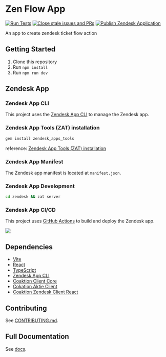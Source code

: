 # Zen Flow App

[![Run Tests](https://github.com/Coaktion/zen-flow-app/actions/workflows/test.yml/badge.svg)](https://github.com/Coaktion/zen-flow-app/actions/workflows/test.yml)
[![Close stale issues and PRs](https://github.com/Coaktion/zen-flow-app/actions/workflows/stale.yml/badge.svg)](https://github.com/Coaktion/zen-flow-app/actions/workflows/stale.yml)
[![Publish Zendesk Application](https://github.com/Coaktion/zen-flow-app/actions/workflows/publish.yml/badge.svg)](https://github.com/Coaktion/zen-flow-app/actions/workflows/publish.yml)

An app to create zendesk ticket flow action

## Getting Started

1. Clone this repository
2. Run `npm install`
3. Run `npm run dev`

## Zendesk App

### Zendesk App CLI

This project uses the [Zendesk App CLI](https://developer.zendesk.com/apps/docs/developer-guide/zat) to manage the Zendesk app.

### Zendesk App Tools (ZAT) installation

```bash
gem install zendesk_apps_tools
```

reference: [Zendesk App Tools (ZAT) installation](https://developer.zendesk.com/documentation/apps/zendesk-app-tools-zat/installing-and-using-zat/)

### Zendesk App Manifest

The Zendesk app manifest is located at `manifest.json`.

### Zendesk App Development

```bash
cd zendesk && zat server
```

### Zendesk App CI/CD

This project uses [GitHub Actions](https://github.com/Coaktion/zen-flow-app/actions/workflows/publish.yml) to build and deploy the Zendesk app.

[![](https://drive.google.com/thumbnail?authuser=0&sz=w1280&id=18rw2LxsGsMugZDadKTgwxic7cyt9qCkT)](https://drive.google.com/file/d/18rw2LxsGsMugZDadKTgwxic7cyt9qCkT)

## Dependencies

- [Vite](https://vitejs.dev/)
- [React](https://reactjs.org/)
- [TypeScript](https://www.typescriptlang.org/)
- [Zendesk App CLI](https://developer.zendesk.com/apps/docs/developer-guide/zat)
- [Coaktion Client Core](https://github.com/Coaktion/client-core)
- [Cokation Aktie Client](https://github.com/Coaktion/aktie-clients)
- [Coaktion Zendesk Client React](https://github.com/Coaktion/zendesk-clients-react)

## Contributing

See [CONTRIBUTING.md](./.github/CONTRIBUTING.md).

## Full Documentation

See [docs](https://coaktion.drozbase.cx/).
